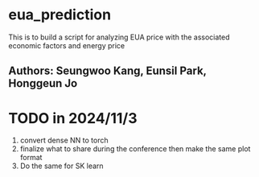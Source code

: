 # eua_prediction
This is to build a script for analyzing EUA price with the associated economic factors and energy price

## Authors: Seungwoo Kang, Eunsil Park, Honggeun Jo

# TODO in 2024/11/3
1. convert dense NN to torch
2. finalize what to share during the conference then make the same plot format 
3. Do the same for SK learn